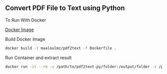 ## Convert PDF File to Text using Python

To Run With Docker

[Docker Image](https://hub.docker.com/r/maaloulmz/pdf2text)


Build Docker Image
```sh
docker build -t maaloulmz/pdf2text -f Dockerfile .
```

Run Container and extract result
```sh
docker run -it --rm -v /path/to/pdf2text-py/folder:/output/folder -v /path/to/pdf2text-py/orig/220.pdf:/input/220.pdf maaloulmz/pdf2text sh /input/script.sh /input/220.pdf /output/folder
```

